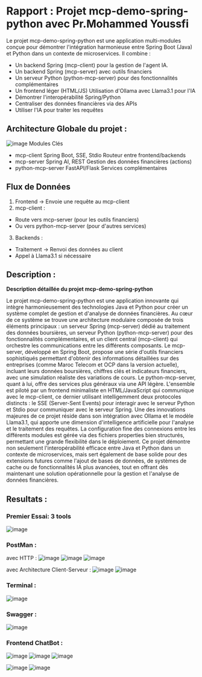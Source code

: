 # Rapport : Projet mcp-demo-spring-python avec Pr.Mohammed Youssfi

Le projet mcp-demo-spring-python est une application multi-modules conçue pour démontrer l'intégration harmonieuse entre Spring Boot (Java) et Python dans un contexte de microservices. Il combine :
 - Un backend Spring (mcp-client) pour la gestion de l'agent IA.
 - Un backend Spring (mcp-server) avec outils financiers
 - Un serveur Python (python-mcp-server) pour des fonctionnalités complémentaires
 - Un frontend léger (HTML/JS)
Utilisation d'Ollama avec Llama3.1 pour l'IA
 - Démontrer l'interopérabilité Spring/Python
 - Centraliser des données financières via des APIs
 - Utiliser l'IA pour traiter les requêtes

## Architecture Globale du projet :
![image](https://github.com/user-attachments/assets/9f792b32-6f86-43d9-b15e-89c38f0873aa)
Modules Clés
 - mcp-client	Spring Boot, SSE, Stdio	Routeur entre frontend/backends
 - mcp-server	Spring AI, REST	Gestion des données financières (actions)
 - python-mcp-server	FastAPI/Flask	Services complémentaires

## Flux de Données
1. Frontend → Envoie une requête au mcp-client
2. mcp-client :
  - Route vers mcp-server (pour les outils financiers)
  - Ou vers python-mcp-server (pour d'autres services)
3. Backends :
  - Traitement → Renvoi des données au client
  - Appel à Llama3.1 si nécessaire

## Description :
**Description détaillée du projet mcp-demo-spring-python**

Le projet mcp-demo-spring-python est une application innovante qui intègre harmonieusement des technologies Java et Python pour créer un système complet de gestion et d'analyse de données financières. Au cœur de ce système se trouve une architecture modulaire composée de trois éléments principaux : un serveur Spring (mcp-server) dédié au traitement des données boursières, un serveur Python (python-mcp-server) pour des fonctionnalités complémentaires, et un client central (mcp-client) qui orchestre les communications entre les différents composants. Le mcp-server, développé en Spring Boot, propose une série d'outils financiers sophistiqués permettant d'obtenir des informations détaillées sur des entreprises (comme Maroc Telecom et OCP dans la version actuelle), incluant leurs données boursières, chiffres clés et indicateurs financiers, avec une simulation réaliste des variations de cours. Le python-mcp-server, quant à lui, offre des services plus généraux via une API légère. L'ensemble est piloté par un frontend minimaliste en HTML/JavaScript qui communique avec le mcp-client, ce dernier utilisant intelligemment deux protocoles distincts : le SSE (Server-Sent Events) pour interagir avec le serveur Python et Stdio pour communiquer avec le serveur Spring. Une des innovations majeures de ce projet réside dans son intégration avec Ollama et le modèle Llama3.1, qui apporte une dimension d'intelligence artificielle pour l'analyse et le traitement des requêtes. La configuration fine des connexions entre les différents modules est gérée via des fichiers properties bien structurés, permettant une grande flexibilité dans le déploiement. Ce projet démontre non seulement l'interopérabilité efficace entre Java et Python dans un contexte de microservices, mais sert également de base solide pour des extensions futures comme l'ajout de bases de données, de systèmes de cache ou de fonctionnalités IA plus avancées, tout en offrant dès maintenant une solution opérationnelle pour la gestion et l'analyse de données financières.

## Resultats :

### Premier Essai: 3 tools
![image](https://github.com/user-attachments/assets/05488ae1-df73-4ce2-88f3-52235808d8e5)

### PostMan :
avec HTTP :
![image](https://github.com/user-attachments/assets/12f9a263-76bb-4de1-b4a4-4cf3de3a7291)
![image](https://github.com/user-attachments/assets/8b6b0f9b-91f0-4d72-a1f4-8dbf92a3f2d5)
![image](https://github.com/user-attachments/assets/658d6b77-4ccf-454f-bfd7-94e40139a882)

 avec Architecture Client-Serveur :
 ![image](https://github.com/user-attachments/assets/b902eb0d-f91f-415d-ad93-67749b8d1483)
 ![image](https://github.com/user-attachments/assets/339be6e5-d63f-47bf-92c1-68c2a043171a)

### Terminal :
![image](https://github.com/user-attachments/assets/44feb760-cbff-4406-b909-849dd0bc90b5)


### Swagger :
![image](https://github.com/user-attachments/assets/e9de9eab-8207-4f15-b8b2-dd3f1fb54b3b)

### Frontend ChatBot :
![image](https://github.com/user-attachments/assets/5137ecc3-5d97-43fe-bdc2-6d0586e12b2d)
![image](https://github.com/user-attachments/assets/5e2f88d0-60d0-49f1-bfaf-c8d7adfc520d)
![image](https://github.com/user-attachments/assets/4376ad79-7af0-4da7-8f07-40aa4298bcdd)

![image](https://github.com/user-attachments/assets/e3cc9ccb-1a86-48a9-b68a-2b83eec8c4d7)
![image](https://github.com/user-attachments/assets/a5ff9495-b952-48a7-9dc4-0ff841bcc19f)

